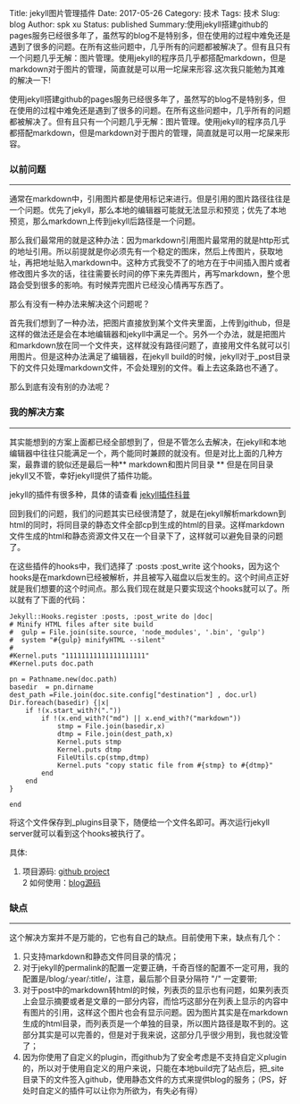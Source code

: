 Title: jekyll图片管理插件
Date: 2017-05-26
Category: 技术
Tags: 技术
Slug: blog
Author: spk xu
Status: published
Summary:使用jekyll搭建github的pages服务已经很多年了，虽然写的blog不是特别多，但在使用的过程中难免还是遇到了很多的问题。在所有这些问题中，几乎所有的问题都被解决了。但有且只有一个问题几乎无解：图片管理。使用jekyll的程序员几乎都搭配markdown，但是markdown对于图片的管理，简直就是可以用一坨屎来形容.这次我只能勉为其难的解决一下!


使用jekyll搭建github的pages服务已经很多年了，虽然写的blog不是特别多，但在使用的过程中难免还是遇到了很多的问题。在所有这些问题中，几乎所有的问题都被解决了。但有且只有一个问题几乎无解：图片管理。使用jekyll的程序员几乎都搭配markdown，但是markdown对于图片的管理，简直就是可以用一坨屎来形容。  

### 以前问题 
  
* * * 

通常在markdown中，引用图片都是使用标记来进行。但是引用的图片路径往往是一个问题。优先了jekyll，那么本地的编辑器可能就无法显示和预览；优先了本地预览，那么markdown上传到jekyll后路径是一个问题。   

那么我们最常用的就是这种办法：因为markdown引用图片最常用的就是http形式的地址引用。所以前提就是你必须先有一个稳定的图床，然后上传图片，获取地址，再把地址贴入markdown中。这种方式我受不了的地方在于中间插入图片或者修改图片多次的话，往往需要长时间的停下来先弄图片，再写markdown，整个思路会受到很多的影响。有时候弄完图片已经没心情再写东西了。  

那么有没有一种办法来解决这个问题呢？  

首先我们想到了一种办法，把图片直接放到某个文件夹里面，上传到github，但是这样的做法还是会在本地编辑器和jekyll中满足一个。另外一个办法，就是把图片和markdown放在同一个文件夹，这样就没有路径问题了，直接用文件名就可以引用图片。但是这种办法满足了编辑器，在jekyll build的时候，jekyll对于_post目录下的文件只处理markdown文件，不会处理别的文件。看上去这条路也不通了。  

那么到底有没有别的办法呢？  

### 我的解决方案  

* * * 

其实能想到的方案上面都已经全部想到了，但是不管怎么去解决，在jekyll和本地编辑器中往往只能满足一个，两个能同时兼顾的就没有。但是对比上面的几种方案，最靠谱的貌似还是最后一种** markdown和图片同目录 ** 但是在同目录jekyll又不管，幸好jekyll提供了插件功能。  

jekyll的插件有很多种，具体的请查看 [jekyll插件科普](http://jekyllcn.com/docs/plugins/) 

回到我们的问题，我们的问题其实已经很清楚了，就是在jekyll解析markdown到html的同时，将同目录的静态文件全部cp到生成的html的目录。这样markdown文件生成的html和静态资源文件又在一个目录下了，这样就可以避免目录的问题了。  

在这些插件的hooks中，我们选择了 :posts :post_write 这个hooks，因为这个hooks是在markdown已经被解析，并且被写入磁盘以后发生的。这个时间点正好就是我们想要的这个时间点。那么我们现在就是只要实现这个hooks就可以了。所以就有了下面的代码：   

    Jekyll::Hooks.register :posts, :post_write do |doc|
    # Minify HTML files after site build
    #  gulp = File.join(site.source, 'node_modules', '.bin', 'gulp')
    #  system "#{gulp} minifyHTML --silent"
    #
    #Kernel.puts "11111111111111111111"
    #Kernel.puts doc.path

    pn = Pathname.new(doc.path)
    basedir  = pn.dirname 
    dest_path =File.join(doc.site.config["destination"] , doc.url)
    Dir.foreach(basedir) {|x| 
        if !(x.start_with?("."))
            if !(x.end_with?("md") || x.end_with?("markdown"))
                stmp = File.join(basedir,x)
                dtmp = File.join(dest_path,x)
                Kernel.puts stmp
                Kernel.puts dtmp
                FileUtils.cp(stmp,dtmp)
                Kernel.puts "copy static file from #{stmp} to #{dtmp}"
            end
        end
    }

    end

将这个文件保存到_plugins目录下，随便给一个文件名即可。再次运行jekyll server就可以看到这个hooks被执行了。

具体:  
1. 项目源码: [github project](https://github.com/xvhfeng/jekyll-markdown-image)  
2 如何使用：[blog源码](https://github.com/xvhfeng/blog-source)

### 缺点

* * *

这个解决方案并不是万能的，它也有自己的缺点。目前使用下来，缺点有几个：   
1. 只支持markdown和静态文件同目录的情况；   
2. 对于jekyll的permalink的配置一定要正确，千奇百怪的配置不一定可用，我的配置是/blog/:year/:title/，注意，最后那个目录分隔符 "/" 一定要带;  
3. 对于post中的markdown转html的时候，列表页的显示也有问题，如果列表页上会显示摘要或者是文章的一部分内容，而恰巧这部分在列表上显示的内容中有图片的引用，这样这个图片也会有显示问题。因为图片其实是在markdown生成的html目录，而列表页是一个单独的目录，所以图片路径是取不到的。这部分其实是可以完善的，但是对于我来说，这部分几乎很少用到，我也就没管了；  
4. 因为你使用了自定义的plugin，而github为了安全考虑是不支持自定义plugin的，所以对于使用自定义的用户来说，只能在本地build完了站点后，把_site目录下的文件签入github，使用静态文件的方式来提供blog的服务；（PS，好处时自定义的插件可以让你为所欲为，有失必有得）  
